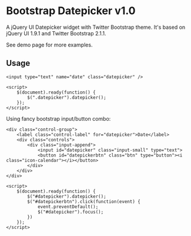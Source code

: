 # Bootstrap Datepicker v1.0 #

A jQuery UI Datepicker widget with Twitter Bootstrap theme.  It's based on jQuery UI 1.9.1 and Twitter Bootstrap 2.1.1.

See demo page for more examples.

## Usage ##

    <input type="text" name="date" class="datepicker" />

    <script>
        $(document).ready(function() {
            $(".datepicker").datepicker();
        });
    </script>

Using fancy bootstrap input/button combo:

    <div class="control-group">
        <label class="control-label" for="datepicker">Date</label>
        <div class="controls">
            <div class="input-append">
                <input id="datepicker" class="input-small" type="text">
                <button id="datepickerbtn" class="btn" type="button"><i class="icon-calendar"></i></button>
            </div>
        </div>
    </div>

    <script>
        $(document).ready(function() {
            $("#datepicker").datepicker();
            $("#datepickerbtn").click(function(event) {
                event.preventDefault();
                $("#datepicker").focus();
            })
        });
    </script>

